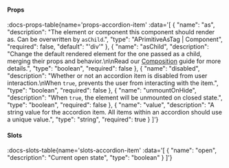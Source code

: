 <!-- This file was automatic generated. Do not edit it manually -->

#### Props
:docs-props-table{name='props-accordion-item' :data='[
  {
    "name": "as",
    "description": "The element or component this component should render as. Can be overwritten by `asChild`.",
    "type": "APrimitiveAsTag | Component",
    "required": false,
    "default": "\'div\'"
  },
  {
    "name": "asChild",
    "description": "Change the default rendered element for the one passed as a child, merging their props and behavior.\\n\\nRead our [Composition](https://akar.vinicunca.dev/core/guides/composition) guide for more details.",
    "type": "boolean",
    "required": false
  },
  {
    "name": "disabled",
    "description": "Whether or not an accordion item is disabled from user interaction.\\nWhen `true`, prevents the user from interacting with the item.",
    "type": "boolean",
    "required": false
  },
  {
    "name": "unmountOnHide",
    "description": "When `true`, the element will be unmounted on closed state.",
    "type": "boolean",
    "required": false
  },
  {
    "name": "value",
    "description": "A string value for the accordion item. All items within an accordion should use a unique value.",
    "type": "string",
    "required": true
  }
]'} 

#### Slots

:docs-slots-table{name='slots-accordion-item' :data='[
  {
    "name": "open",
    "description": "Current open state",
    "type": "boolean"
  }
]'} 
